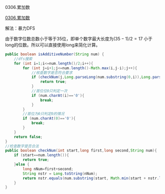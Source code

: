 0306.累加数

[0306.累加数](https://leetcode-cn.com/problems/additive-number/)

解法：暴力DFS

由于数字位数总数小于等于35位，即单个数字最大长度为$(35-1)/2=17$ 小于long的位数。所以可以直接使用long来简化计算。

```java
public boolean isAdditiveNumber(String num) {
    //dfs搜索
    for (int i=1;i<=num.length()/2;i++){
        for (int j=i+1;j<=num.length()-Math.max(i,j-i);j++){
            //核查数字是否符合要求
            if (checkNum(j,Long.parseLong(num.substring(0,i)),Long.parseLong(num.substring(i,j)),num)){
                return true;
            }
            //首位位0只判定一次
            if (num.charAt(i)=='0'){
                break;
            }
        }
        //首位为0只判定0的情况
        if (num.charAt(0)=='0'){
            break;
        }
    }
    return false;
}
//检查数字是否合法
public boolean checkNum(int start,long first,long second,String num){
    if (start==num.length()){
        return true;
    }else {
        long nNum=first+second;
        String nstr = Long.toString(nNum);
        return nstr.equals(num.substring(start, Math.min(start + nstr.length(),num.length()))) && checkNum(start+nstr.length(),second,nNum,num);
    }
}
```

